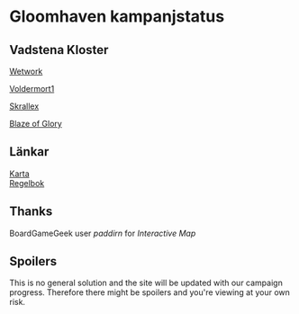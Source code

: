 # Gloomhaven kampanjstatus

## Vadstena Kloster
[Wetwork](allfathr.github.io/cragheart.pdf)

[Voldermort1](allfathr.github.io/tinkerer.pdf)

[Skrallex](allfathr.github.io/mindthief.pdf)

[Blaze of Glory](allfathr.github.io/spellweaver.pdf)

## Länkar
[Karta](allfathr.github.io/map.png)  
[Regelbok](https://drive.google.com/open?id=10Sjmjdyc2Fan62Ubi1LsHXtTz2r5wU-o)

## Thanks
BoardGameGeek user *paddirn* for *Interactive Map* 

## Spoilers
This is no general solution and the site will be updated with our campaign progress. Therefore there might be spoilers and you're viewing at your own risk.
